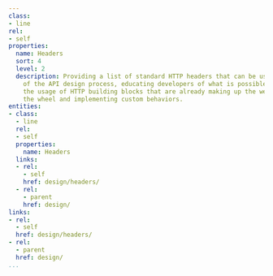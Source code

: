 ```yaml
---
class:
- line
rel:
- self
properties:
  name: Headers
  sort: 4
  level: 2
  description: Providing a list of standard HTTP headers that can be used as part
    of the API design process, educating developers of what is possible, and standardizing
    the usage of HTTP building blocks that are already making up the web, versus reinventing
    the wheel and implementing custom behaviors.
entities:
- class:
  - line
  rel:
  - self
  properties:
    name: Headers
  links:
  - rel:
    - self
    href: design/headers/
  - rel:
    - parent
    href: design/
links:
- rel:
  - self
  href: design/headers/
- rel:
  - parent
  href: design/
...
```


